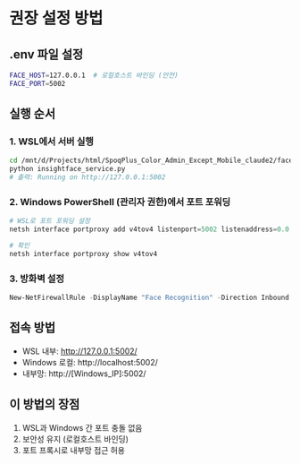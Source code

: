 # 권장 설정 방법

## .env 파일 설정
```bash
FACE_HOST=127.0.0.1  # 로컬호스트 바인딩 (안전)
FACE_PORT=5002
```

## 실행 순서

### 1. WSL에서 서버 실행
```bash
cd /mnt/d/Projects/html/SpoqPlus_Color_Admin_Except_Mobile_claude2/face_recognition
python insightface_service.py
# 출력: Running on http://127.0.0.1:5002
```

### 2. Windows PowerShell (관리자 권한)에서 포트 포워딩
```powershell
# WSL로 포트 포워딩 설정
netsh interface portproxy add v4tov4 listenport=5002 listenaddress=0.0.0.0 connectport=5002 connectaddress=127.0.0.1

# 확인
netsh interface portproxy show v4tov4
```

### 3. 방화벽 설정
```powershell
New-NetFirewallRule -DisplayName "Face Recognition" -Direction Inbound -LocalPort 5002 -Protocol TCP -RemoteAddress 192.168.0.0/16,172.16.0.0/12,10.0.0.0/8 -Action Allow
```

## 접속 방법
- WSL 내부: http://127.0.0.1:5002/
- Windows 로컬: http://localhost:5002/
- 내부망: http://[Windows_IP]:5002/

## 이 방법의 장점
1. WSL과 Windows 간 포트 충돌 없음
2. 보안성 유지 (로컬호스트 바인딩)
3. 포트 프록시로 내부망 접근 허용